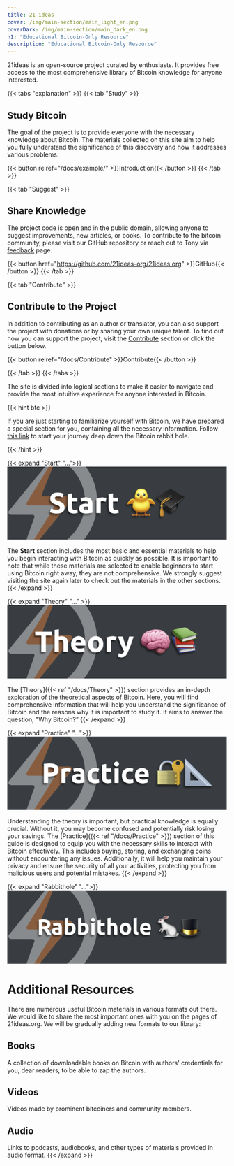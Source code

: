 ```yaml
---
title: 21 ideas
cover: /img/main-section/main_light_en.png
coverDark: /img/main-section/main_dark_en.png
h1: "Educational Bitcoin-Only Resource"
description: "Educational Bitcoin-Only Resource"
---
```


21ideas is an open-source project curated by enthusiasts. It provides free access to the most comprehensive library of Bitcoin knowledge for anyone interested.

{{< tabs "explanation" >}}
{{< tab "Study" >}}
## Study Bitcoin

The goal of the project is to provide everyone with the necessary knowledge about Bitcoin. The materials collected on this site aim to help you fully understand the significance of this discovery and how it addresses various problems. 

{{< button relref="/docs/example/" >}}Introduction{{< /button >}}
{{< /tab >}}

{{< tab "Suggest" >}}
## Share Knowledge

The project code is open and in the public domain, allowing anyone to suggest improvements, new articles, or books. To contribute to the bitcoin community, please visit our GitHub repository or reach out to Tony via [feedback](/feedback) page.

{{< button href="https://github.com/21ideas-org/21ideas.org" >}}GitHub{{< /button >}}
{{< /tab >}}

{{< tab "Contribute" >}}
## Contribute to the Project

In addition to contributing as an author or translator, you can also support the project with donations or by sharing your own unique talent. To find out how you can support the project, visit the [Contribute](/contribute) section or click the button below. 

{{< button relref="/docs/Contribute" >}}Contribute{{< /button >}}

{{< /tab >}}
{{< /tabs >}}

The site is divided into logical sections to make it easier to navigate and provide the most intuitive experience for anyone interested in Bitcoin.

{{< hint btc >}}

If you are just starting to familiarize yourself with Bitcoin, we have prepared a special section for you, containing all the necessary information. Follow [this link](/start) to start your journey deep down the Bitcoin rabbit hole. 

{{< /hint >}}

{{< expand "Start" "...">}}
![cover](/img/main-section/start-en.png)

The **Start** section includes the most basic and essential materials to help you begin interacting with Bitcoin as quickly as possible. It is important to note that while these materials are selected to enable beginners to start using Bitcoin right away, they are not comprehensive. We strongly suggest visiting the site again later to check out the materials in the other sections.
{{< /expand >}}

{{< expand "Theory" "..." >}}
![cover](/img/main-section/theory-en.png)

The [Theory]({{< ref "/docs/Theory" >}}) section provides an in-depth exploration of the theoretical aspects of Bitcoin. Here, you will find comprehensive information that will help you understand the significance of Bitcoin and the reasons why it is important to study it. It aims to answer the question, "Why Bitcoin?”
{{< /expand >}}

{{< expand "Practice" "...">}}
![cover](/img/main-section/practice-en.png)

Understanding the theory is important, but practical knowledge is equally crucial. Without it, you may become confused and potentially risk losing your savings. The [Practice]({{< ref "/docs/Practice" >}}) section of this guide is designed to equip you with the necessary skills to interact with Bitcoin effectively. This includes buying, storing, and exchanging coins without encountering any issues. Additionally, it will help you maintain your privacy and ensure the security of all your activities, protecting you from malicious users and potential mistakes.
{{< /expand >}}

{{< expand "Rabbithole" "...">}}
![cover](/img/main-section/rabbithole-en.png)
# Additional Resources

There are numerous useful Bitcoin materials in various formats out there. We would like to share the most important ones with you on the pages of 21ideas.org. We will be gradually adding new formats to our library:

## Books

A collection of downloadable books on Bitcoin with authors' credentials for you, dear readers, to be able to zap the authors.

## Videos

Videos made by prominent bitcoiners and community members.

## Audio

Links to podcasts, audiobooks, and other types of materials provided in audio format.
{{< /expand >}}
